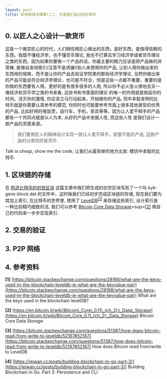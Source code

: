 ```yaml
---
layout: post
title: 区块链技术探索(二), 打造我们自己的比特币
---
```


## 0. 以匠人之心设计一款货币

这是一个推崇匠心的时代，人们相信用匠心做出的东西，是好东西，是值得信赖的东西。我既不懂经济学，也不懂货币理论, 我也不打算去学习经济学或者货币理论之类的东西，因为如果你要做一个产品的话，你最主要的精力应该是把产品做的非常棒, 能够自发地吸引(注意不是诱骗!)别人来使用你的产品, 
让别人用你做出来的东西用的很爽，而不是让你的产品去验证学院里的那些经济学理论, 当然你做出来的产品可能会符合经济学理论，也可能不符合，但是这些一点都不重要，重要的是你做的东西要有人用，更好的是有很多很多的人用, 所以你不必火急火燎地去买一堆经济和货币学之类的书来看, 这些书和书里面的理论
的唯一的作用就是拖延你的时间，浇灭你的激情, 你应该立马行动起来，开始做你的产品, 而中本聪发明的比特币就是你需要认真参考的模范, 你同时也可能要参考市面上很多其他类型的优秀的产品, 比如好用的电饭煲，自行车，手机，家具等等，因为让人爱不释手的产品都有一个共同点就是以人为本, 从好的产品中发掘人性, 而这些人性
是我们设计一款产品的灵感来源。

> 我们要用匠人的精神设计实现一款让人爱不释手，欲罢不能的产品, 这款产品的分类恰好是货币.

Talk is cheap, show me the code, 让我们从最简单的地方出发: 模仿中本聪的比特币.

## 1. 区块链的存储

在 [构造比特币的创世区块](/2017/05/11/7daystalk.html) 这篇文章中我们把生成的创世区块写到了一个叫 kyk-gens-block.dat 的文件中，这时候我们已经初步完成区块链的存储, 现在我们要为其加上索引, 在比特币的世界里, 使用了 [LevelDB](https://github.com/google/leveldb)<sup>[[1]](#ref-1)</sup> 来存储这些索引, 设计索引是一种比较精巧细致的活, 我们可以参考 [Bitcoin Core Data Storage](https://en.bitcoin.it/wiki/Bitcoin_Core_0.11_(ch_2):_Data_Storage)<sup>[[2]](#ref-2)</sup> 用自己的代码来一步步实现索引.

## 2. 交易的验证

## 3. P2P 网络

## 4. 参考资料

<b id="ref-1">[1]</b> [https://bitcoin.stackexchange.com/questions/28168/what-are-the-keys-used-in-the-blockchain-leveldb-ie-what-are-the-keyvalue-pair](https://bitcoin.stackexchange.com/questions/28168/what-are-the-keys-used-in-the-blockchain-leveldb-ie-what-are-the-keyvalue-pair) What are the keys used in the blockchain levelDB?

<b id="ref-2">[2]</b> [https://en.bitcoin.it/wiki/Bitcoin\_Core\_0.11\_(ch_2):\_Data\_Storage](https://en.bitcoin.it/wiki/Bitcoin_Core_0.11_(ch_2):_Data_Storage) Bitcoin Core Data Storage

<b id="ref-3">[3]</b> [https://bitcoin.stackexchange.com/questions/51387/how-does-bitcoin-read-from-write-to-leveldb/52167#52167](https://bitcoin.stackexchange.com/questions/51387/how-does-bitcoin-read-from-write-to-leveldb/52167#52167) How does Bitcoin read from/write to LevelDB

<b id="ref-4">[4]</b> [https://jeiwan.cc/posts/building-blockchain-in-go-part-3/](https://jeiwan.cc/posts/building-blockchain-in-go-part-3/) Building Blockchain in Go. Part 3: Persistence and CLI


